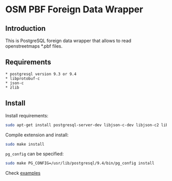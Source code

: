 OSM PBF Foreign Data Wrapper
============================

Introduction
------------

This is PostgreSQL foreign data wrapper that allows to read openstreetmaps *.pbf files.

Requirements
------------

    * postgresql version 9.3 or 9.4
    * libprotobuf-c
    * json-c
    * zlib

Install
-------

Install requirements:
```bash
sudo apt-get install postgresql-server-dev libjson-c-dev libjson-c2 libprotobuf-c-dev libprotobuf-c-compiler libprotobuf-c1 zlib1g-dev zlib1g
```

Compile extension and install:
```bash
sudo make install
```

`pg_config` can be specified:
```bash
sudo make PG_CONFIG=/usr/lib/postgresql/9.4/bin/pg_config install
```

Check [examples](https://github.com/vpikulik/postgres_osm_pbf_fdw/tree/master/examples "osm fdw examples")
